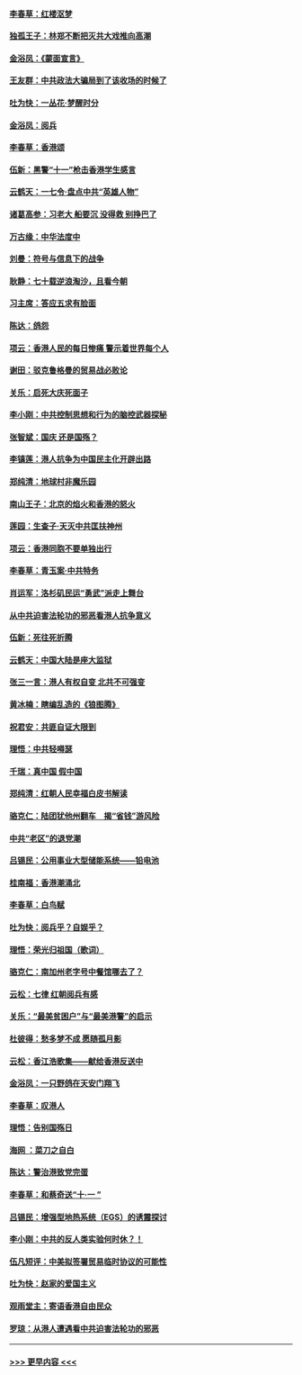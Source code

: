 #### [李春草：红楼沤梦](../pages/nsc993/n11569673.md?t=10050744) 
#### [独孤王子：林郑不断把灭共大戏推向高潮](../pages/nsc993/n11569381.md?t=10050744) 
#### [金浴凤：《蒙面宣言》](../pages/nsc993/n11569368.md?t=10050744) 
#### [王友群：中共政法大骗局到了该收场的时候了](../pages/nsc993/n11568940.md?t=10050744) 
#### [吐为快：一丛花‧梦醒时分](../pages/nsc993/n11567491.md?t=10050744) 
#### [金浴凤：阅兵](../pages/nsc993/n11567454.md?t=10050744) 
#### [李春草：香港颂](../pages/nsc993/n11567444.md?t=10050744) 
#### [伍新：黑警“十一”枪击香港学生感言](../pages/nsc993/n11567426.md?t=10050744) 
#### [云鹤天：一七令‧盘点中共“英雄人物”](../pages/nsc993/n11567091.md?t=10050744) 
#### [诸葛高参：习老大 船要沉 没得救 别挣巴了](../pages/nsc993/n11566976.md?t=10050744) 
#### [万古缘：中华法度中](../pages/nsc993/n11566726.md?t=10050744) 
#### [刘曼：符号与信息下的战争](../pages/nsc993/n11564655.md?t=10050744) 
#### [耿静：七十载逆浪淘沙，且看今朝](../pages/nsc993/n11564520.md?t=10050744) 
#### [习主席：答应五求有脸面](../pages/nsc993/n11563953.md?t=10050744) 
#### [陈达：鸽怨](../pages/nsc993/n11561879.md?t=10050744) 
#### [项云：香港人民的每日惨痛  警示着世界每个人](../pages/nsc993/n11559273.md?t=10050744) 
#### [谢田：驳克鲁格曼的贸易战必败论](../pages/nsc993/n11555840.md?t=10050744) 
#### [关乐：启死大庆死面子](../pages/nsc993/n11556823.md?t=10050744) 
#### [李小刚：中共控制思想和行为的脑控武器探秘](../pages/nsc993/n11556776.md?t=10050744) 
#### [张智斌：国庆  还是国殇？](../pages/nsc993/n11556617.md?t=10050744) 
#### [李镇莲：港人抗争为中国民主化开辟出路](../pages/nsc993/n11556570.md?t=10050744) 
#### [郑纯清：地球村非魔乐园](../pages/nsc993/n11555415.md?t=10050744) 
#### [南山王子：北京的焰火和香港的怒火](../pages/nsc993/n11555318.md?t=10050744) 
#### [莲园：生查子·天灭中共匡扶神州](../pages/nsc993/n11555302.md?t=10050744) 
#### [项云：香港同胞不要单独出行](../pages/nsc993/n11555276.md?t=10050744) 
#### [李春草：青玉案‧中共特务](../pages/nsc993/n11552356.md?t=10050744) 
#### [肖运军：洛杉矶民运“勇武”派走上舞台](../pages/nsc993/n11551595.md?t=10050744) 
#### [从中共迫害法轮功的邪恶看港人抗争意义](../pages/nsc993/n11540858.md?t=10050744) 
#### [伍新：死往死折腾](../pages/nsc993/n11550174.md?t=10050744) 
#### [云鹤天：中国大陆是座大监狱](../pages/nsc993/n11550155.md?t=10050744) 
#### [张三一言：港人有权自变 北共不可强变](../pages/nsc993/n11550132.md?t=10050744) 
#### [黄冰楠：瞎编乱造的《狼图腾》](../pages/nsc993/n11550082.md?t=10050744) 
#### [祝君安：共匪自证大限到](../pages/nsc993/n11550041.md?t=10050744) 
#### [理悟：中共轻嘚瑟](../pages/nsc993/n11547978.md?t=10050744) 
#### [千瑞：真中国 假中国](../pages/nsc993/n11547865.md?t=10050744) 
#### [郑纯清：红朝人民幸福白皮书解读](../pages/nsc993/n11547499.md?t=10050744) 
#### [骆克仁：陆团犹他州翻车　揭“省钱”游风险](../pages/nsc993/n11546977.md?t=10050744) 
#### [中共“老区”的退党潮](../pages/nsc993/n11545995.md?t=10050744) 
#### [吕锡民：公用事业大型储能系统——铅电池](../pages/nsc993/n11545701.md?t=10050744) 
#### [桂南福：香港潮涌北](../pages/nsc993/n11545682.md?t=10050744) 
#### [李春草：白鸟赋](../pages/nsc993/n11545663.md?t=10050744) 
#### [吐为快：阅兵乎？自娱乎？](../pages/nsc993/n11545625.md?t=10050744) 
#### [理悟：荣光归祖国（歌词）](../pages/nsc993/n11545616.md?t=10050744) 
#### [骆克仁：南加州老字号中餐馆哪去了？](../pages/nsc993/n11545120.md?t=10050744) 
#### [云松：七律 红朝阅兵有感](../pages/nsc993/n11542394.md?t=10050744) 
#### [关乐：“最美贫困户”与“最美港警”的启示](../pages/nsc993/n11542252.md?t=10050744) 
#### [杜彼得：愁多梦不成 愿随孤月影](../pages/nsc993/n11540296.md?t=10050744) 
#### [云松：香江浩歌集——献给香港反送中](../pages/nsc993/n11540149.md?t=10050744) 
#### [金浴凤：一只野鸽在天安门翔飞](../pages/nsc993/n11540280.md?t=10050744) 
#### [李春草：叹港人](../pages/nsc993/n11540119.md?t=10050744) 
#### [理悟：告别国殇日](../pages/nsc993/n11539610.md?t=10050744) 
#### [海网 ：菜刀之自白](../pages/nsc993/n11539597.md?t=10050744) 
#### [陈达：警治港致党完蛋](../pages/nsc993/n11538127.md?t=10050744) 
#### [李春草：和蔡奇送“十·一 ”](../pages/nsc993/n11537810.md?t=10050744) 
#### [吕锡民：增强型地热系统（EGS）的诱震探讨](../pages/nsc993/n11537765.md?t=10050744) 
#### [李小刚：中共的反人类实验何时休？！](../pages/nsc993/n11537669.md?t=10050744) 
#### [伍凡短评：中美拟签署贸易临时协议的可能性](../pages/nsc993/n11536773.md?t=10050744) 
#### [吐为快：赵家的爱国主义](../pages/nsc993/n11536750.md?t=10050744) 
#### [观雨堂主：寄语香港自由民众](../pages/nsc993/n11536735.md?t=10050744) 
#### [罗琼：从港人遭遇看中共迫害法轮功的邪恶](../pages/nsc993/n11507862.md?t=10050744) 

----
#### [ >>> 更早内容 <<< ](../indexes/nsc993-earlier.md)
